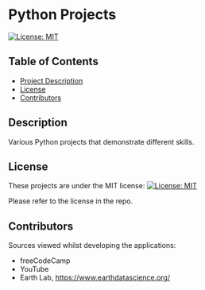 # Python Projects

[![License: MIT](https://img.shields.io/badge/License-MIT-yellow.svg)](https://opensource.org/licenses/MIT)

## Table of Contents

- [Project Description](#Description)
- [License](#License)
- [Contributors](#Contributors)

## Description

Various Python projects that demonstrate different skills.

## License

These projects are under the MIT license:
[![License: MIT](https://img.shields.io/badge/License-MIT-yellow.svg)](https://opensource.org/licenses/MIT)

Please refer to the license in the repo.

## Contributors

Sources viewed whilst developing the applications:
- freeCodeCamp
- YouTube
- Earth Lab, https://www.earthdatascience.org/
